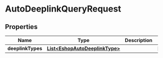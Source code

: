 

# AutoDeeplinkQueryRequest


## Properties

Name | Type | Description | Notes
------------ | ------------- | ------------- | -------------
**deeplinkTypes** | [**List&lt;EshopAutoDeeplinkType&gt;**](EshopAutoDeeplinkType.md) |  |  [optional]




